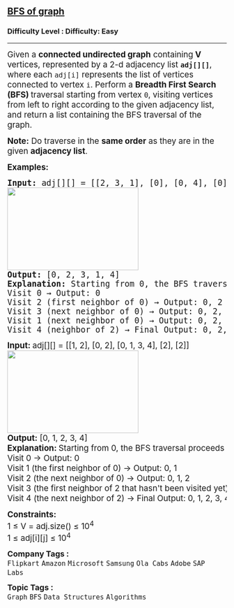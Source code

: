 <h2><a href="https://www.geeksforgeeks.org/problems/bfs-traversal-of-graph/1?itm_source=geeksforgeeks&itm_medium=article&itm_campaign=practice_card">BFS of graph</a></h2><h3>Difficulty Level : Difficulty: Easy</h3><hr><div class="problems_problem_content__Xm_eO"><p><span style="font-size: 14pt;">Given a&nbsp;<strong>connected undirected graph</strong> containing<strong> V </strong>vertices, <span style="font-size: 14pt;">represented by a 2-d&nbsp;</span>adjacency list&nbsp;<strong><code>adj[][]</code></strong>, where each&nbsp;<code>adj[i]</code>&nbsp;represents the list of vertices connected to vertex&nbsp;<code>i</code>. Perform a&nbsp;<strong>Breadth First Search (BFS)&nbsp;</strong>traversal&nbsp;starting from vertex&nbsp;<code>0</code>, visiting vertices from left to right according to the given adjacency list, and return a list containing the BFS traversal of the graph.</span></p>
<p><span style="font-size: 14pt;"><strong>Note:</strong>&nbsp;Do traverse in the&nbsp;<strong>same order</strong>&nbsp;as they are in the given&nbsp;<strong>adjacency list</strong>.</span></p>
<p><span style="font-size: 14pt;"><strong>Examples:</strong></span></p>
<pre><span style="font-size: 14pt;"><strong>Input: </strong>adj[][] = [[2, 3, 1], [0], [0, 4], [0], [2]]</span><br><span style="font-size: 14pt;"><img src="https://media.geeksforgeeks.org/img-practice/prod/addEditProblem/700217/Web/Other/blobid0_1728648582.jpg" width="301" height="189"><br><strong>Output:</strong> [0, 2, 3, 1, 4]<br><strong>Explanation:</strong> Starting from 0, the BFS traversal will follow these steps: <br>Visit 0 → Output: 0 <br>Visit 2 (first neighbor of 0) → Output: 0, 2 <br>Visit 3 (next neighbor of 0) → Output: 0, 2, 3 <br>Visit 1 (next neighbor of 0) → Output: 0, 2, 3, <br>Visit 4 (neighbor of 2) → Final Output: 0, 2, 3, 1, 4</span></pre>
<pre><span style="font-size: 14pt;"><strong style="font-family: -apple-system, BlinkMacSystemFont, 'Segoe UI', Roboto, Oxygen, Ubuntu, Cantarell, 'Open Sans', 'Helvetica Neue', sans-serif;">Input: </strong><span style="font-family: -apple-system, BlinkMacSystemFont, 'Segoe UI', Roboto, Oxygen, Ubuntu, Cantarell, 'Open Sans', 'Helvetica Neue', sans-serif;">adj[][] = [[1, 2], [0, 2], [0, 1, 3, 4], [2], [2]]<br></span><img src="https://media.geeksforgeeks.org/img-practice/prod/addEditProblem/700217/Web/Other/blobid1_1728648604.jpg" width="301" height="189"><br><strong style="font-family: -apple-system, BlinkMacSystemFont, 'Segoe UI', Roboto, Oxygen, Ubuntu, Cantarell, 'Open Sans', 'Helvetica Neue', sans-serif;">Output:</strong><span style="font-family: -apple-system, BlinkMacSystemFont, 'Segoe UI', Roboto, Oxygen, Ubuntu, Cantarell, 'Open Sans', 'Helvetica Neue', sans-serif;"> [0, 1, 2, 3, 4]<br><strong>Explanation: </strong></span><span style="font-family: -apple-system, system-ui, Segoe UI, Roboto, Oxygen, Ubuntu, Cantarell, Open Sans, Helvetica Neue, sans-serif;">Starting from 0, the BFS traversal proceeds as follows: <br>Visit 0 → Output: 0 <br>Visit 1 (the first neighbor of 0) → Output: 0, 1 <br>Visit 2 (the next neighbor of 0) → Output: 0, 1, 2 <br>Visit 3 (the first neighbor of 2 that hasn't been visited yet) → Output: 0, 1, 2, 3 <br>Visit 4 (the next neighbor of 2) → Final Output: 0, 1, 2, 3, 4</span></span></pre>
<p><span style="font-size: 14pt;"><strong style="font-family: -apple-system, BlinkMacSystemFont, 'Segoe UI', Roboto, Oxygen, Ubuntu, Cantarell, 'Open Sans', 'Helvetica Neue', sans-serif;">Constraints:<br></strong>1 ≤ V = adj.size() ≤ 10<sup>4<br></sup>1 ≤ adj[i][j] ≤ 10<sup>4</sup></span></p></div><p><span style=font-size:18px><strong>Company Tags : </strong><br><code>Flipkart</code>&nbsp;<code>Amazon</code>&nbsp;<code>Microsoft</code>&nbsp;<code>Samsung</code>&nbsp;<code>Ola Cabs</code>&nbsp;<code>Adobe</code>&nbsp;<code>SAP Labs</code>&nbsp;<br><p><span style=font-size:18px><strong>Topic Tags : </strong><br><code>Graph</code>&nbsp;<code>BFS</code>&nbsp;<code>Data Structures</code>&nbsp;<code>Algorithms</code>&nbsp;